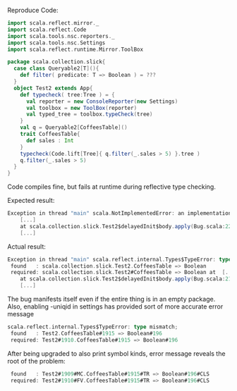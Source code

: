 Reproduce Code:
```scala
import scala.reflect.mirror._
import scala.reflect.Code
import scala.tools.nsc.reporters._
import scala.tools.nsc.Settings
import scala.reflect.runtime.Mirror.ToolBox

package scala.collection.slick{
  case class Queryable2[T](){
    def filter( predicate: T => Boolean ) = ???
  }
  object Test2 extends App{
    def typecheck( tree:Tree ) = {
      val reporter = new ConsoleReporter(new Settings)
      val toolbox = new ToolBox(reporter)
      val typed_tree = toolbox.typeCheck(tree)
    }
    val q = Queryable2[CoffeesTable]()
    trait CoffeesTable{
      def sales : Int
    }
    typecheck(Code.lift[Tree]{ q.filter(_.sales > 5) }.tree )
    q.filter(_.sales > 5)
  }
}
```

Code compiles fine, but fails at runtime during reflective type checking.

Expected result:
```scala
Exception in thread "main" scala.NotImplementedError: an implementation is missing
	[...]
	at scala.collection.slick.Test2$delayedInit$body.apply(Bug.scala:22)
	[...]
```

Actual result:
```scala
Exception in thread "main" scala.reflect.internal.Types$TypeError: type mismatch;
 found   : scala.collection.slick.Test2.CoffeesTable => Boolean
 required: scala.collection.slick.Test2#CoffeesTable => Boolean	at 	[...]
	at scala.collection.slick.Test2$delayedInit$body.apply(Bug.scala:21)
	[...]
```
The bug manifests itself even if the entire thing is in an empty package. Also, enabling -uniqid in settings has provided sort of more accurate error message

```scala
scala.reflect.internal.Types$TypeError: type mismatch;
 found   : Test2.CoffeesTable#1915 => Boolean#196
 required: Test2#1910.CoffeesTable#1915 => Boolean#196
```
After being upgraded to also print symbol kinds, error message reveals the root of the problem:
```scala
 found   : Test2#1909#MC.CoffeesTable#1915#TR => Boolean#196#CLS
 required: Test2#1910#FV.CoffeesTable#1915#TR => Boolean#196#CLS
```
